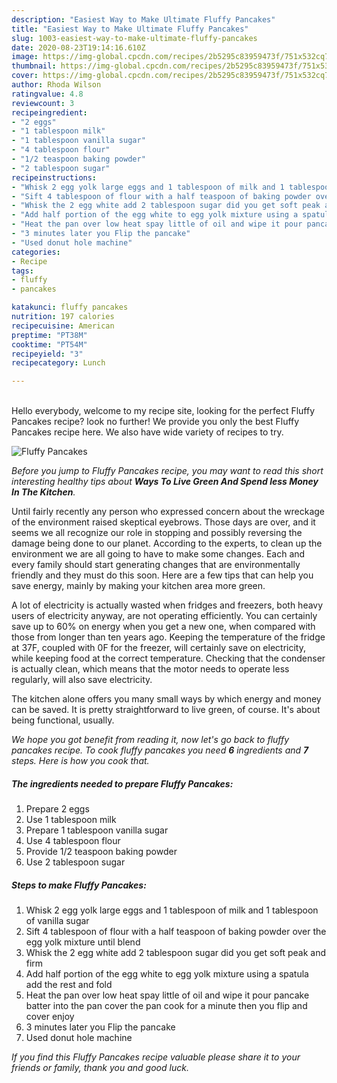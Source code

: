 ```yaml
---
description: "Easiest Way to Make Ultimate Fluffy Pancakes"
title: "Easiest Way to Make Ultimate Fluffy Pancakes"
slug: 1003-easiest-way-to-make-ultimate-fluffy-pancakes
date: 2020-08-23T19:14:16.610Z
image: https://img-global.cpcdn.com/recipes/2b5295c83959473f/751x532cq70/fluffy-pancakes-recipe-main-photo.jpg
thumbnail: https://img-global.cpcdn.com/recipes/2b5295c83959473f/751x532cq70/fluffy-pancakes-recipe-main-photo.jpg
cover: https://img-global.cpcdn.com/recipes/2b5295c83959473f/751x532cq70/fluffy-pancakes-recipe-main-photo.jpg
author: Rhoda Wilson
ratingvalue: 4.8
reviewcount: 3
recipeingredient:
- "2 eggs"
- "1 tablespoon milk"
- "1 tablespoon vanilla sugar"
- "4 tablespoon flour"
- "1/2 teaspoon baking powder"
- "2 tablespoon sugar"
recipeinstructions:
- "Whisk 2 egg yolk large eggs and 1 tablespoon of milk and 1 tablespoon of vanilla sugar"
- "Sift 4 tablespoon of flour with a half teaspoon of baking powder over the egg yolk mixture until blend"
- "Whisk the 2 egg white add 2 tablespoon sugar did you get soft peak and firm"
- "Add half portion of the egg white to egg yolk mixture using a spatula add the rest and fold"
- "Heat the pan over low heat spay little of oil and wipe it pour pancake batter into the pan cover the pan cook for a minute then you flip and cover enjoy"
- "3 minutes later you Flip the pancake"
- "Used donut hole machine"
categories:
- Recipe
tags:
- fluffy
- pancakes

katakunci: fluffy pancakes 
nutrition: 197 calories
recipecuisine: American
preptime: "PT38M"
cooktime: "PT54M"
recipeyield: "3"
recipecategory: Lunch

---
```

<br>
Hello everybody, welcome to my recipe site, looking for the perfect Fluffy Pancakes recipe? look no further! We provide you only the best Fluffy Pancakes recipe here. We also have wide variety of recipes to try.
<br>


![Fluffy Pancakes](https://img-global.cpcdn.com/recipes/2b5295c83959473f/751x532cq70/fluffy-pancakes-recipe-main-photo.jpg)

<i>Before you jump to Fluffy Pancakes recipe, you may want to read this short interesting healthy tips about 
<strong>Ways To Live Green And Spend less Money In The Kitchen</strong>.</i>
</br>

Until fairly recently any person who expressed concern about the wreckage of the environment raised skeptical eyebrows. Those days are over, and it seems we all recognize our role in stopping and possibly reversing the damage being done to our planet. According to the experts, to clean up the environment we are all going to have to make some changes. Each and every family should start generating changes that are environmentally friendly and they must do this soon. Here are a few tips that can help you save energy, mainly by making your kitchen area more green.

A lot of electricity is actually wasted when fridges and freezers, both heavy users of electricity anyway, are not operating efficiently. You can certainly save up to 60% on energy when you get a new one, when compared with those from longer than ten years ago. Keeping the temperature of the fridge at 37F, coupled with 0F for the freezer, will certainly save on electricity, while keeping food at the correct temperature. Checking that the condenser is actually clean, which means that the motor needs to operate less regularly, will also save electricity.

The kitchen alone offers you many small ways by which energy and money can be saved. It is pretty straightforward to live green, of course. It's about being functional, usually.


<i>We hope you got benefit from reading it, now let's go back to fluffy pancakes recipe. To cook fluffy pancakes you need <strong>6</strong> ingredients and <strong>7</strong> steps. Here is how you cook that.
</i>

##### The ingredients needed to prepare Fluffy Pancakes:

1. Prepare 2 eggs
1. Use 1 tablespoon milk
1. Prepare 1 tablespoon vanilla sugar
1. Use 4 tablespoon flour
1. Provide 1/2 teaspoon baking powder
1. Use 2 tablespoon sugar


##### Steps to make Fluffy Pancakes:

1. Whisk 2 egg yolk large eggs and 1 tablespoon of milk and 1 tablespoon of vanilla sugar
1. Sift 4 tablespoon of flour with a half teaspoon of baking powder over the egg yolk mixture until blend
1. Whisk the 2 egg white add 2 tablespoon sugar did you get soft peak and firm
1. Add half portion of the egg white to egg yolk mixture using a spatula add the rest and fold
1. Heat the pan over low heat spay little of oil and wipe it pour pancake batter into the pan cover the pan cook for a minute then you flip and cover enjoy
1. 3 minutes later you Flip the pancake
1. Used donut hole machine


<i>If you find this Fluffy Pancakes recipe valuable please share it to your friends or family, thank you and good luck.</i>
